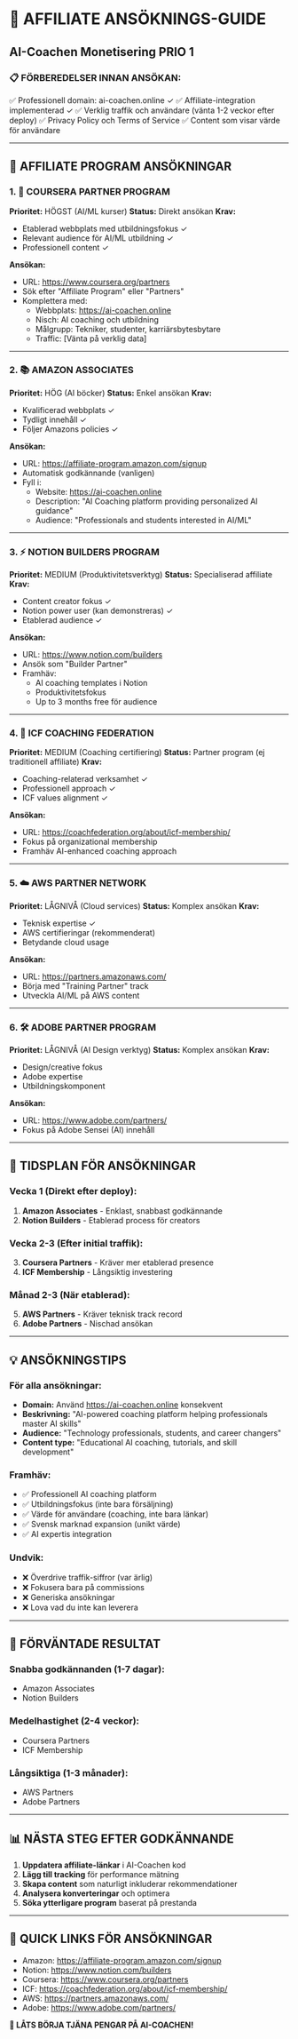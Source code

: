 
# 🚀 AFFILIATE ANSÖKNINGS-GUIDE
## AI-Coachen Monetisering PRIO 1

### 📋 **FÖRBEREDELSER INNAN ANSÖKAN:**
✅ Professionell domain: ai-coachen.online ✓
✅ Affiliate-integration implementerad ✓
✅ Verklig traffik och användare (vänta 1-2 veckor efter deploy)
✅ Privacy Policy och Terms of Service
✅ Content som visar värde för användare

---

## 🎯 **AFFILIATE PROGRAM ANSÖKNINGAR**

### 1. 🤖 **COURSERA PARTNER PROGRAM**
**Prioritet:** HÖGST (AI/ML kurser)
**Status:** Direkt ansökan
**Krav:** 
- Etablerad webbplats med utbildningsfokus ✓
- Relevant audience för AI/ML utbildning ✓
- Professionell content ✓

**Ansökan:**
- URL: https://www.coursera.org/partners
- Sök efter "Affiliate Program" eller "Partners"
- Komplettera med:
  - Webbplats: https://ai-coachen.online
  - Nisch: AI coaching och utbildning
  - Målgrupp: Tekniker, studenter, karriärsbytesbytare
  - Traffic: [Vänta på verklig data]

---

### 2. 📚 **AMAZON ASSOCIATES**
**Prioritet:** HÖG (AI böcker)
**Status:** Enkel ansökan
**Krav:**
- Kvalificerad webbplats ✓
- Tydligt innehåll ✓
- Följer Amazons policies ✓

**Ansökan:**
- URL: https://affiliate-program.amazon.com/signup
- Automatisk godkännande (vanligen)
- Fyll i:
  - Website: https://ai-coachen.online
  - Description: "AI Coaching platform providing personalized AI guidance"
  - Audience: "Professionals and students interested in AI/ML"

---

### 3. ⚡ **NOTION BUILDERS PROGRAM**
**Prioritet:** MEDIUM (Produktivitetsverktyg)
**Status:** Specialiserad affiliate
**Krav:**
- Content creator fokus ✓
- Notion power user (kan demonstreras) ✓
- Etablerad audience ✓

**Ansökan:**
- URL: https://www.notion.com/builders
- Ansök som "Builder Partner"
- Framhäv:
  - AI coaching templates i Notion
  - Produktivitetsfokus
  - Up to 3 months free för audience

---

### 4. 🎯 **ICF COACHING FEDERATION**
**Prioritet:** MEDIUM (Coaching certifiering)
**Status:** Partner program (ej traditionell affiliate)
**Krav:**
- Coaching-relaterad verksamhet ✓
- Professionell approach ✓
- ICF values alignment ✓

**Ansökan:**
- URL: https://coachfederation.org/about/icf-membership/
- Fokus på organizational membership
- Framhäv AI-enhanced coaching approach

---

### 5. ☁️ **AWS PARTNER NETWORK**
**Prioritet:** LÅGNIVÅ (Cloud services)
**Status:** Komplex ansökan
**Krav:**
- Teknisk expertise ✓
- AWS certifieringar (rekommenderat)
- Betydande cloud usage

**Ansökan:**
- URL: https://partners.amazonaws.com/
- Börja med "Training Partner" track
- Utveckla AI/ML på AWS content

---

### 6. 🛠️ **ADOBE PARTNER PROGRAM**
**Prioritet:** LÅGNIVÅ (AI Design verktyg)
**Status:** Komplex ansökan
**Krav:**
- Design/creative fokus
- Adobe expertise
- Utbildningskomponent

**Ansökan:**
- URL: https://www.adobe.com/partners/
- Fokus på Adobe Sensei (AI) innehåll

---

## 📅 **TIDSPLAN FÖR ANSÖKNINGAR**

### Vecka 1 (Direkt efter deploy):
1. **Amazon Associates** - Enklast, snabbast godkännande
2. **Notion Builders** - Etablerad process för creators

### Vecka 2-3 (Efter initial traffik):
3. **Coursera Partners** - Kräver mer etablerad presence
4. **ICF Membership** - Långsiktig investering

### Månad 2-3 (När etablerad):
5. **AWS Partners** - Kräver teknisk track record
6. **Adobe Partners** - Nischad ansökan

---

## 💡 **ANSÖKNINGSTIPS**

### För alla ansökningar:
- **Domain:** Använd https://ai-coachen.online konsekvent
- **Beskrivning:** "AI-powered coaching platform helping professionals master AI skills"
- **Audience:** "Technology professionals, students, and career changers"
- **Content type:** "Educational AI coaching, tutorials, and skill development"

### Framhäv:
- ✅ Professionell AI coaching platform
- ✅ Utbildningsfokus (inte bara försäljning)
- ✅ Värde för användare (coaching, inte bara länkar)
- ✅ Svensk marknad expansion (unikt värde)
- ✅ AI expertis integration

### Undvik:
- ❌ Överdrive traffik-siffror (var ärlig)
- ❌ Fokusera bara på commissions
- ❌ Generiska ansökningar
- ❌ Lova vad du inte kan leverera

---

## 🎯 **FÖRVÄNTADE RESULTAT**

### Snabba godkännanden (1-7 dagar):
- Amazon Associates
- Notion Builders

### Medelhastighet (2-4 veckor):
- Coursera Partners
- ICF Membership

### Långsiktiga (1-3 månader):
- AWS Partners
- Adobe Partners

---

## 📊 **NÄSTA STEG EFTER GODKÄNNANDE**

1. **Uppdatera affiliate-länkar** i AI-Coachen kod
2. **Lägg till tracking** för performance mätning
3. **Skapa content** som naturligt inkluderar rekommendationer
4. **Analysera konverteringar** och optimera
5. **Söka ytterligare program** baserat på prestanda

---

## 🔗 **QUICK LINKS FÖR ANSÖKNINGAR**
- Amazon: https://affiliate-program.amazon.com/signup
- Notion: https://www.notion.com/builders
- Coursera: https://www.coursera.org/partners
- ICF: https://coachfederation.org/about/icf-membership/
- AWS: https://partners.amazonaws.com/
- Adobe: https://www.adobe.com/partners/

**💪 LÅTS BÖRJA TJÄNA PENGAR PÅ AI-COACHEN!**
